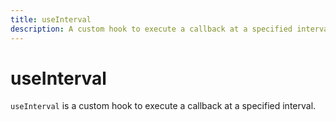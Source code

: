 ```yaml
---
title: useInterval
description: A custom hook to execute a callback at a specified interval.
---
```


# useInterval
`useInterval` is a custom hook to execute a callback at a specified interval.